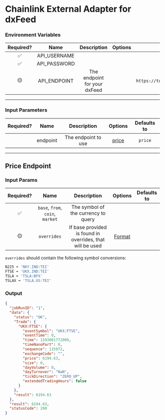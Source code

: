 # Chainlink External Adapter for dxFeed

### Environment Variables

| Required? |     Name     |         Description          | Options |                Defaults to                 |
| :-------: | :----------: | :--------------------------: | :-----: | :----------------------------------------: |
|    ✅     | API_USERNAME |                              |         |                                            |
|    ✅     | API_PASSWORD |                              |         |                                            |
|    🟡     | API_ENDPOINT | The endpoint for your dxFeed |         | `https://tools.dxfeed.com/webservice/rest` |

---

### Input Parameters

| Required? |   Name   |     Description     |         Options          | Defaults to |
| :-------: | :------: | :-----------------: | :----------------------: | :---------: |
|           | endpoint | The endpoint to use | [price](#Price-Endpoint) |   `price`   |

---

## Price Endpoint

### Input Params

| Required? |               Name               |             Description             | Options | Defaults to |
| :-------: | :------------------------------: | :---------------------------------: | :-----: | :---------: |
|    ✅     | `base`, `from`, `coin`, `market` | The symbol of the currency to query |         |             |
|    🟡     |   `overrides`   | If base provided is found in overrides, that will be used  | [Format](../presetSymbols.json)|             |

`overrides` should contain the following symbol conversions:

```bash
N225 ➡️ 'NKY.IND:TEI'
FTSE ➡️ 'UKX.IND:TEI'
TSLA ➡️ 'TSLA:BFX'
TSLAX ➡️ 'TSLA.US:TEI'
```

### Output

```json
{
  "jobRunID": "1",
  "data": {
    "status": "OK",
    "Trade": {
      "UKX:FTSE": {
        "eventSymbol": "UKX:FTSE",
        "eventTime": 0,
        "time": 1593001772000,
        "timeNanoPart": 0,
        "sequence": 115972,
        "exchangeCode": "",
        "price": 6194.63,
        "size": 0,
        "dayVolume": 0,
        "dayTurnover": "NaN",
        "tickDirection": "ZERO_UP",
        "extendedTradingHours": false
      }
    },
    "result": 6194.63
  },
  "result": 6194.63,
  "statusCode": 200
}
```
